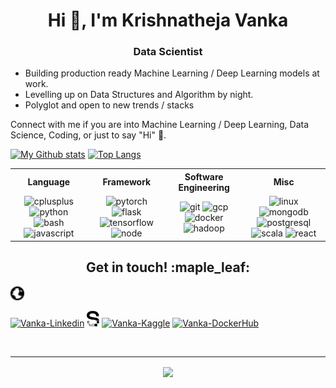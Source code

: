 <h1 align="center">Hi 👋, I'm Krishnatheja Vanka</h1>
<h3 align="center">Data Scientist</h3>


- Building production ready Machine Learning / Deep Learning models at work.
- Levelling up on Data Structures and Algorithm by night.
- Polyglot and open to new trends / stacks

Connect with me if you are into Machine Learning / Deep Learning, Data Science, Coding, or just to say "Hi" 👋.

[![My Github stats](https://github-readme-stats.vercel.app/api?username=theja-vanka&show_icons=true&count_private=true&include_all_commits=true&custom_title=My%20Github%20stats&hide_border=true)](https://github.com/theja-vanka)
[![Top Langs](https://github-readme-stats.vercel.app/api/top-langs/?username=anuraghazra&langs_count=3&hide_border=true)](https://github.com/theja-vanka)


<table>
    <tr>
        <th align="center">Language</th>
        <th align="center">Framework</th>
        <th align="center">Software Engineering</th>
        <th align="center">Misc</td>
    </tr>
    <tr>
        <td align="center">
            <img src="https://devicons.github.io/devicon/devicon.git/icons/cplusplus/cplusplus-original.svg" alt="cplusplus" width="40" height="40"/>
            <img src="https://devicons.github.io/devicon/devicon.git/icons/python/python-original.svg" alt="python" width="40" height="40"/>
            <img src="https://www.vectorlogo.zone/logos/gnu_bash/gnu_bash-icon.svg" alt="bash" width="40" height="40"/>
            <img src="https://devicons.github.io/devicon/devicon.git/icons/javascript/javascript-original.svg" alt="javascript" width="40" height="40"/>
        </td>
        <td align="center">
            <img src="https://www.vectorlogo.zone/logos/pytorch/pytorch-icon.svg" alt="pytorch" width="40" height="40"/>
            <img src="https://www.vectorlogo.zone/logos/pocoo_flask/pocoo_flask-icon.svg" alt="flask" width="40" height="40"/>
            <img src="https://www.vectorlogo.zone/logos/tensorflow/tensorflow-icon.svg" alt="tensorflow" width="40" height="40"/>
            <img src="https://www.vectorlogo.zone/logos/nodejs/nodejs-icon.svg" alt="node" width="40" height="40"/>
        </td>
        <td align="center">
            <img src="https://www.vectorlogo.zone/logos/git-scm/git-scm-icon.svg" alt="git" width="40" height="40"/>
            <img src="https://www.vectorlogo.zone/logos/google_cloud/google_cloud-icon.svg" alt="gcp" width="40" height="40"/>
            <img src="https://devicons.github.io/devicon/devicon.git/icons/docker/docker-original-wordmark.svg" alt="docker" width="40" height="40"/> 
            <img src="https://www.vectorlogo.zone/logos/apache_hadoop/apache_hadoop-icon.svg" alt="hadoop" width="40" height="40"/> 
        </td>
        <td align="center">
            <img src="https://devicons.github.io/devicon/devicon.git/icons/linux/linux-original.svg" alt="linux" width="40" height="40"/> 
            <img src="https://devicons.github.io/devicon/devicon.git/icons/mongodb/mongodb-original-wordmark.svg" alt="mongodb" width="40" height="40"/>  
            <img src="https://devicons.github.io/devicon/devicon.git/icons/postgresql/postgresql-original-wordmark.svg" alt="postgresql" width="40" height="40"/>
            <img src="https://www.vectorlogo.zone/logos/scala-lang/scala-lang-icon.svg" alt="scala" width="40" height="40"/>
            <img src="https://www.vectorlogo.zone/logos/reactjs/reactjs-icon.svg" alt="react" width="40" height="40"/>
        </td>
    </tr>
</table>

<h2 align="center"> Get in touch! :maple_leaf: </h2>
<p align="center">
    
[<img alt="https://theja-vanka.github.io" width="22px" src="https://raw.githubusercontent.com/iconic/open-iconic/master/svg/globe.svg" />](https://theja-vanka.github.io/)

[<img alt="Vanka-Linkedin" width="22px" src="https://www.vectorlogo.zone/logos/linkedin/linkedin-icon.svg" />](https://www.linkedin.com/in/krishnatheja-vanka)
[<img alt="Vanka-Sourcerer" width="20px" src="https://raw.githubusercontent.com/vaishakhanil/vaishakhanil/master/scicon.svg">](https://sourcerer.io/theja-vanka)
[<img alt="Vanka-Kaggle" width="22px" src="https://www.vectorlogo.zone/logos/kaggle/kaggle-icon.svg" />](https://kaggle.com/thejavanka)
[<img alt="Vanka-DockerHub" width="22px" src="https://cdn.jsdelivr.net/npm/simple-icons@3.4.0/icons/docker.svg" />](https://hub.docker.com/u/thejavanka)

</p>
<br/>

---

<p align='center'>
    <img align='center' src="https://visitor-badge.glitch.me/badge?page_id=theja-vanka.visitor-badge">
<p/>
